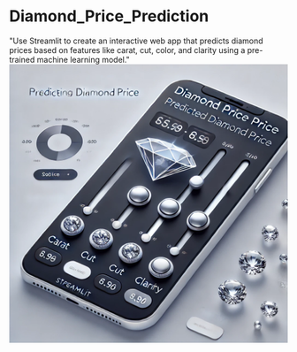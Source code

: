 # Diamond_Price_Prediction
"Use Streamlit to create an interactive web app that predicts diamond prices based on features like carat, cut, color, and clarity using a pre-trained machine learning model."
<img src="https://github.com/rpjinu/Diamond_Price_Prediction/blob/main/diamond_project_image.png">
